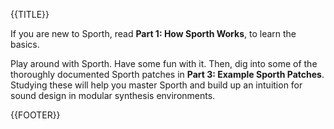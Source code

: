 {{TITLE}}

If you are new to Sporth, read **Part 1: How Sporth Works**, to learn the
basics. 

Play around with Sporth. Have some fun with it. Then, dig into some of the 
thoroughly documented Sporth patches in **Part 3: Example Sporth Patches**. 
Studying these will help you master Sporth and build up an intuition for 
sound design in modular synthesis environments. 

{{FOOTER}}
